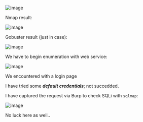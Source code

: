 ![image](https://github.com/user-attachments/assets/7a428dcd-38fa-4629-8360-18e5bcd06ee5)

Nmap result:

![image](https://github.com/user-attachments/assets/b02f402a-69b2-4e34-bc5f-7fdc14f5c163)

Gobuster result (just in case):

![image](https://github.com/user-attachments/assets/f9be0cfd-9e5a-4e02-8897-d82e38f83057)

We have to begin enumeration with web service:

![image](https://github.com/user-attachments/assets/ca4d892f-a5f6-47e3-b74c-376930943318)

We encountered with a login page

I have tried some ***default credentials***; not succedded.

I have captured the request via Burp to check SQLi with `sqlmap`:

![image](https://github.com/user-attachments/assets/5001e9f6-6057-42c6-bc1c-460c5918093d)

No luck here as well..
